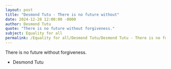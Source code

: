 ```yaml
---
layout: post
title: "Desmond Tutu - There is no future without"
date: 2024-12-28 12:00:00 -0000
author: Desmond Tutu
quote: "There is no future without forgiveness."
subject: Equality for all
permalink: /Equality for all/Desmond Tutu/Desmond Tutu - There is no future without
---
```


There is no future without forgiveness.

- Desmond Tutu
